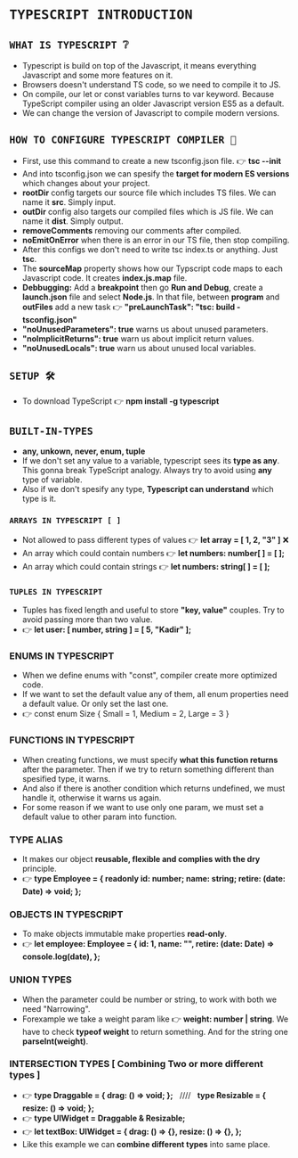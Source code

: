 # `TYPESCRIPT INTRODUCTION`

## `WHAT IS TYPESCRIPT ❔`

- Typescript is build on top of the Javascript, it means everything Javascript and some more features on it.
- Browsers doesn't understand TS code, so we need to compile it to JS.
- On compile, our let or const variables turns to var keyword. Because TypeScript compiler using an older Javascript version ES5 as a default.
- We can change the version of Javascript to compile modern versions.

## `HOW TO CONFIGURE TYPESCRIPT COMPILER 🧰`

- First, use this command to create a new tsconfig.json file. 👉 **tsc --init**
- And into tsconfig.json we can spesify the **target for modern ES versions** which changes about your project.
- **rootDir** config targets our source file which includes TS files. We can name it **src**. Simply input.
- **outDir** config also targets our compiled files which is JS file. We can name it **dist**. Simply output.
- **removeComments** removing our comments after compiled.
- **noEmitOnError** when there is an error in our TS file, then stop compiling.
- After this configs we don't need to write tsc index.ts or anything. Just **tsc**.
- The **sourceMap** property shows how our Typscript code maps to each Javascript code. It creates **index.js.map** file.
- **Debbugging:** Add a **breakpoint** then go **Run and Debug**, create a **launch.json** file and select **Node.js**. In that file, between **program** and **outFiles** add a new task 👉 **"preLaunchTask": "tsc: build - tsconfig.json"**
- **"noUnusedParameters": true** warns us about unused parameters.
- **"noImplicitReturns": true** warn us about implicit return values.
- **"noUnusedLocals": true** warn us about unused local variables.

## `SETUP 🛠`

- To download TypeScript 👉 **npm install -g typescript**
## `BUILT-IN-TYPES`

- **any, unkown, never, enum, tuple**
- If we don't set any value to a variable, typescript sees its **type as any**. This gonna break TypeScript analogy. Always try to avoid using **any** type of variable.
- Also if we don't spesify any type, **Typescript can understand** which type is it.

### `ARRAYS IN TYPESCRIPT [ ]`

- Not allowed to pass different types of values 👉 **let array = [ 1, 2, "3" ]** ❌
- An array which could contain numbers 👉 **let numbers: number[ ] = [ ];**
- An array which could contain strings 👉 **let numbers: string[ ] = [ ];**

### `TUPLES IN TYPESCRIPT`

- Tuples has fixed length and useful to store **"key, value"** couples. Try to avoid passing more than two value.
- 👉 **let user: [ number, string ] = [ 5, "Kadir" ];**

### **ENUMS IN TYPESCRIPT**

- When we define enums with "const", compiler create more optimized code.
- If we want to set the default value any of them, all enum properties need a default value. Or only set the last one.
- 👉 const enum Size { Small = 1, Medium = 2, Large = 3 }

### **FUNCTIONS IN TYPESCRIPT**

- When creating functions, we must specify **what this function returns** after the parameter. Then if we try to return something different than spesified type, it warns.
- And also if there is another condition which returns undefined, we must handle it, otherwise it warns us again.
- For some reason if we want to use only one param, we must set a default value to other param into function.

### **TYPE ALIAS**

- It makes our object **reusable, flexible and complies with the dry** principle.
- 👉 **type Employee = { readonly id: number; name: string; retire: (date: Date) => void; };**

### **OBJECTS IN TYPESCRIPT**

- To make objects immutable make properties **read-only**.
- 👉 **let employee: Employee = { id: 1, name: "", retire: (date: Date) => console.log(date), };**

### **UNION TYPES**

- When the parameter could be number or string, to work with both we need "Narrowing".
- Forexample we take a weight param like 👉 **weight: number | string**. We have to check **typeof weight** to return something. And for the string one **parseInt(weight)**.

### **INTERSECTION TYPES** [ Combining Two or more different types ]

- 👉 **type Draggable = { drag: () => void; };** &nbsp; //// &nbsp; **type Resizable = { resize: () => void; };**
- 👉 **type UIWidget = Draggable & Resizable;**
- 👉 **let textBox: UIWidget = { drag: () => {}, resize: () => {}, };**
- Like this example we can **combine different types** into same place.
